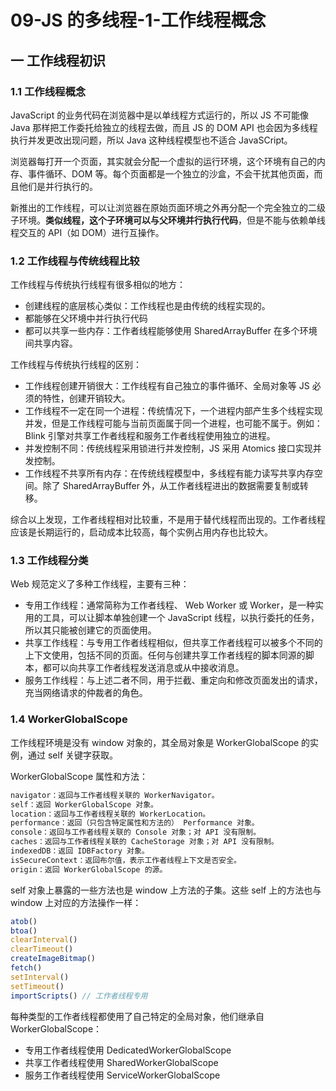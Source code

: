 # 09-JS 的多线程-1-工作线程概念

## 一 工作线程初识

### 1.1 工作线程概念

JavaScript 的业务代码在浏览器中是以单线程方式运行的，所以 JS 不可能像 Java 那样把工作委托给独立的线程去做，而且 JS 的 DOM API 也会因为多线程执行并发更改出现问题，所以 Java 这种线程模型也不适合 JavaSCript。

浏览器每打开一个页面，其实就会分配一个虚拟的运行环境，这个环境有自己的内存、事件循环、DOM 等。每个页面都是一个独立的沙盒，不会干扰其他页面，而且他们是并行执行的。

新推出的工作线程，可以让浏览器在原始页面环境之外再分配一个完全独立的二级子环境。**类似线程，这个子环境可以与父环境并行执行代码**，但是不能与依赖单线程交互的 API（如 DOM）进行互操作。

### 1.2 工作线程与传统线程比较

工作线程与传统执行线程有很多相似的地方：

- 创建线程的底层核心类似：工作线程也是由传统的线程实现的。
- 都能够在父环境中并行执行代码
- 都可以共享一些内存：工作者线程能够使用 SharedArrayBuffer 在多个环境间共享内容。

工作线程与传统执行线程的区别：

- 工作线程创建开销很大：工作线程有自己独立的事件循环、全局对象等 JS 必须的特性，创建开销较大。
- 工作线程不一定在同一个进程：传统情况下，一个进程内部产生多个线程实现并发，但是工作线程可能与当前页面属于同一个进程，也可能不属于。例如：Blink 引擎对共享工作者线程和服务工作者线程使用独立的进程。
- 并发控制不同：传统线程采用锁进行并发控制，JS 采用 Atomics 接口实现并发控制。
- 工作线程不共享所有内存：在传统线程模型中，多线程有能力读写共享内存空间。除了 SharedArrayBuffer 外，从工作者线程进出的数据需要复制或转移。

综合以上发现，工作者线程相对比较重，不是用于替代线程而出现的。工作者线程应该是长期运行的，启动成本比较高，每个实例占用内存也比较大。

### 1.3 工作线程分类

Web 规范定义了多种工作线程，主要有三种：

- 专用工作线程：通常简称为工作者线程、 Web Worker 或 Worker，是一种实用的工具，可以让脚本单独创建一个 JavaScript 线程，以执行委托的任务，所以其只能被创建它的页面使用。
- 共享工作线程：与专用工作者线程相似，但共享工作者线程可以被多个不同的上下文使用，包括不同的页面。任何与创建共享工作者线程的脚本同源的脚本，都可以向共享工作者线程发送消息或从中接收消息。
- 服务工作线程：与上述二者不同，用于拦截、重定向和修改页面发出的请求，充当网络请求的仲裁者的角色。

### 1.4 WorkerGlobalScope

工作线程环境是没有 window 对象的，其全局对象是 WorkerGlobalScope 的实例，通过 self 关键字获取。

WorkerGlobalScope 属性和方法：

```txt
navigator：返回与工作者线程关联的 WorkerNavigator。
self：返回 WorkerGlobalScope 对象。
location：返回与工作者线程关联的 WorkerLocation。
performance：返回（只包含特定属性和方法的） Performance 对象。
console：返回与工作者线程关联的 Console 对象；对 API 没有限制。
caches：返回与工作者线程关联的 CacheStorage 对象；对 API 没有限制。
indexedDB：返回 IDBFactory 对象。
isSecureContext：返回布尔值，表示工作者线程上下文是否安全。
origin：返回 WorkerGlobalScope 的源。
```

self 对象上暴露的一些方法也是 window 上方法的子集。这些 self 上的方法也与 window 上对应的方法操作一样：

```js
atob()
btoa()
clearInterval()
clearTimeout()
createImageBitmap()
fetch()
setInterval()
setTimeout()
importScripts() // 工作者线程专用
```

每种类型的工作者线程都使用了自己特定的全局对象，他们继承自 WorkerGlobalScope：

- 专用工作者线程使用 DedicatedWorkerGlobalScope
- 共享工作者线程使用 SharedWorkerGlobalScope
- 服务工作者线程使用 ServiceWorkerGlobalScope
